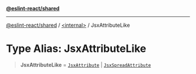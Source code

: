 [**@eslint-react/shared**](../../README.md)

***

[@eslint-react/shared](../../README.md) / [\<internal\>](../README.md) / JsxAttributeLike

# Type Alias: JsxAttributeLike

> **JsxAttributeLike** = [`JsxAttribute`](../interfaces/JsxAttribute.md) \| [`JsxSpreadAttribute`](../interfaces/JsxSpreadAttribute.md)
